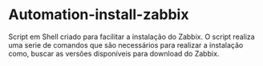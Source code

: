 # Automation-install-zabbix

Script em Shell criado para facilitar a instalação do Zabbix.
O script realiza uma serie de comandos que são necessários para realizar a instalação como, 
buscar as versões disponíveis para download do Zabbix.
